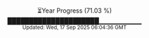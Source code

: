 <p align="center">
⏳Year Progress (71.03 %)<br>
█████████████████████▁▁▁▁▁▁▁▁▁ <br>
<sub>Updated: Wed, 17 Sep 2025 06:04:36 GMT</sub>
</p>

